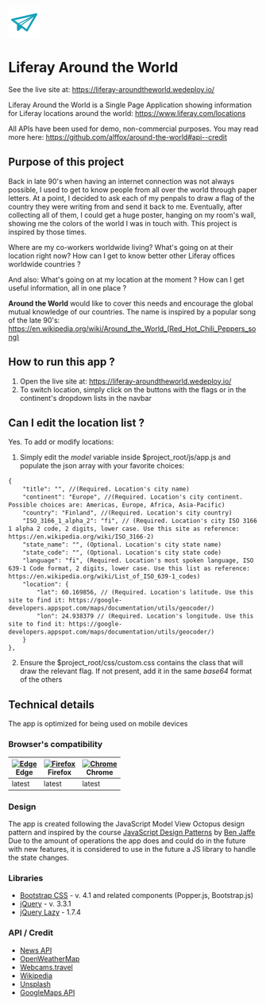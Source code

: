 ![A paper airplane](https://github.com/alffox/around-the-world/blob/master/images/favicon.svg)

# Liferay Around the World

See the live site at: https://liferay-aroundtheworld.wedeploy.io/

Liferay Around the World is a Single Page Application showing information for Liferay locations around the world: https://www.liferay.com/locations

All APIs have been used for demo, non-commercial purposes. You may read more here: https://github.com/alffox/around-the-world#api--credit

## Purpose of this project
Back in late 90's when having an internet connection was not always possible, I used to get to know people from all over the world through paper letters. At a point, I decided to ask each of my penpals to draw a flag of the country they were writing from and send it back to me. Eventually, after collecting all of them, I could get a huge poster, hanging on my room's wall, showing me the colors of the world I was in touch with. This project is inspired by those times.

Where are my co-workers worldwide living? What's going on at their location right now? How can I get to know better other Liferay offices worldwide countries ?

And also: What's going on at my location at the moment ? How can I get useful information, all in one place ?

**Around the World** would like to cover this needs and encourage the global mutual knowledge of our countries. The name is inspired by a popular song of the late 90's: https://en.wikipedia.org/wiki/Around_the_World_(Red_Hot_Chili_Peppers_song)

## How to run this app ?
1) Open the live site at: https://liferay-aroundtheworld.wedeploy.io/
2) To switch location, simply click on the buttons with the flags or in the continent's dropdown lists in the navbar

## Can I edit the location list ?

Yes. To add or modify locations:

1) Simply edit the _model_ variable inside $project_root/js/app.js and populate the json array with your favorite choices:

```
{
    "title": "", //(Required. Location's city name)
    "continent": "Europe", //(Required. Location's city continent. Possible choices are: Americas, Europe, Africa, Asia-Pacific)
    "country": "Finland", //(Required. Location's city country)
    "ISO_3166_1_alpha_2": "fi", // (Required. Location's city ISO 3166 1 alpha 2 code, 2 digits, lower case. Use this site as reference: https://en.wikipedia.org/wiki/ISO_3166-2)
    "state_name": "", (Optional. Location's city state name)
    "state_code": "", (Optional. Location's city state code)
    "language": "fi", (Required. Location's most spoken language, ISO 639-1 Code format, 2 digits, lower case. Use this list as reference: https://en.wikipedia.org/wiki/List_of_ISO_639-1_codes)
    "location": {
        "lat": 60.169856, // (Required. Location's latitude. Use this site to find it: https://google-developers.appspot.com/maps/documentation/utils/geocoder/)
        "lon": 24.938379 // (Required. Location's longitude. Use this site to find it: https://google-developers.appspot.com/maps/documentation/utils/geocoder/)
    }
},
```

2) Ensure the $project_root/css/custom.css contains the class that will draw the relevant flag. If not present, add it in the same _base64_ format of the others

## Technical details
The app is optimized for being used on mobile devices

### Browser's compatibility
| [<img src="https://raw.githubusercontent.com/alrra/browser-logos/master/src/edge/edge_48x48.png" alt="Edge" width="24px" height="24px" />](http://godban.github.io/browsers-support-badges/)</br>Edge | [<img src="https://raw.githubusercontent.com/alrra/browser-logos/master/src/firefox/firefox_48x48.png" alt="Firefox" width="24px" height="24px" />](http://godban.github.io/browsers-support-badges/)</br>Firefox | [<img src="https://raw.githubusercontent.com/alrra/browser-logos/master/src/chrome/chrome_48x48.png" alt="Chrome" width="24px" height="24px" />](http://godban.github.io/browsers-support-badges/)</br>Chrome |
| --------- | --------- | --------- |
| latest| latest| latest|

### Design
The app is created following the JavaScript Model View Octopus design pattern and inspired by the course [JavaScript Design Patterns](https://eu.udacity.com/course/javascript-design-patterns--ud989) by [Ben Jaffe](https://github.com/benjaffe)
Due to the amount of operations the app does and could do in the future with new features, it is considered to use in the future a JS library to handle the state changes.

### Libraries
- [Bootstrap CSS](https://getbootstrap.com/docs/4.1/getting-started/introduction/) - v. 4.1 and related components (Popper.js, Bootstrap.js)
- [jQuery](https://jquery.com/) - v. 3.3.1
- [jQuery Lazy](http://jquery.eisbehr.de/lazy/) - 1.7.4

### API / Credit
- [News API](https://newsapi.org/)
- [OpenWeatherMap](https://openweathermap.org/)
- [Webcams.travel](https://www.webcams.travel/)
- [Wikipedia](https://en.wikipedia.org)
- [Unsplash](https://unsplash.com/)
- [GoogleMaps API](https://developers.google.com/maps/documentation/)
